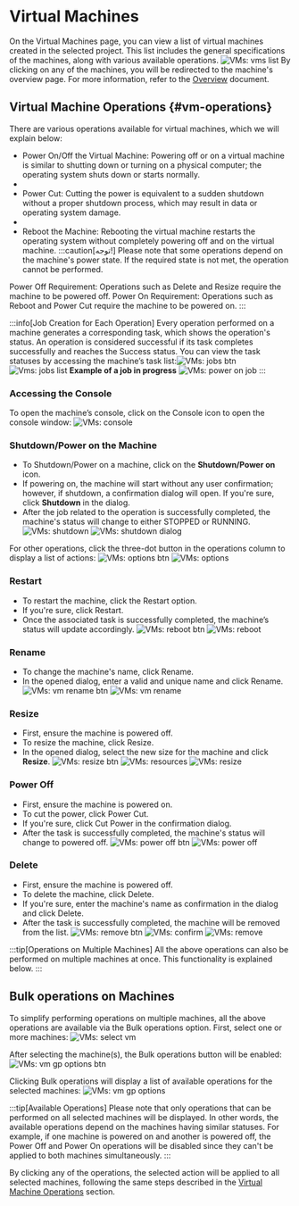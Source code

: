 # Virtual Machines

On the Virtual Machines page, you can view a list of virtual machines created in the selected project. This list includes the general specifications of the machines, along with various available operations.
![VMs: vms list](vms-list.png)
By clicking on any of the machines, you will be redirected to the machine's overview page. For more information, refer to the [Overview](../vm#overview) document.

## Virtual Machine Operations {#vm-operations}

There are various operations available for virtual machines, which we will explain below:

- Power On/Off the Virtual Machine: Powering off or on a virtual machine is similar to shutting down or turning on a physical computer; the operating system shuts down or starts normally.
-
- Power Cut: Cutting the power is equivalent to a sudden shutdown without a proper shutdown process, which may result in data or operating system damage.
-
- Reboot the Machine: Rebooting the virtual machine restarts the operating system without completely powering off and on the virtual machine.
  :::caution[توجه!]
  Please note that some operations depend on the machine's power state. If the required state is not met, the operation cannot be performed.

Power Off Requirement: Operations such as Delete and Resize require the machine to be powered off.
Power On Requirement: Operations such as Reboot and Power Cut require the machine to be powered on.
:::

:::info[Job Creation for Each Operation]
Every operation performed on a machine generates a corresponding task, which shows the operation's status. An operation is considered successful if its task completes successfully and reaches the Success status. You can view the task statuses by accessing the machine’s task list:![VMs: jobs btn](vm-jobs-btn.png)
![Vms: jobs list](vm-jobs.png)
**Example of a job in progress**
![VMs: power on job](power-on-job.png)
:::

### Accessing the Console

To open the machine’s console, click on the Console icon to open the console window:
![VMs: console](vm-console.png)

### Shutdown/Power on the Machine

- To Shutdown/Power on a machine, click on the **Shutdown/Power on** icon.
- If powering on, the machine will start without any user confirmation; however, if shutdown, a confirmation dialog will open. If you're sure, click **Shutdown** in the dialog.
- After the job related to the operation is successfully completed, the machine's status will change to either STOPPED or RUNNING.
  ![VMs: shutdown](vm-shutdown-btn.png)
  ![VMs: shutdown dialog](vm-shutdown.png)

For other operations, click the three-dot button in the operations column to display a list of actions:
![VMs: options btn](vm-options.png)
![VMs: options](vm-options-list.png)

### Restart

- To restart the machine, click the Restart option.
- If you're sure, click Restart.
- Once the associated task is successfully completed, the machine’s status will update accordingly.
  ![VMs: reboot btn](vm-reboot-btn.png)
  ![VMs: reboot](vm-reboot.png)

### Rename

- To change the machine's name, click Rename.
- In the opened dialog, enter a valid and unique name and click Rename.
  ![VMs: vm rename btn](vm-rename-btn.png)
  ![VMs: vm rename](vm-rename.png)

### Resize

- First, ensure the machine is powered off.
- To resize the machine, click Resize.
- In the opened dialog, select the new size for the machine and click **Resize**.
  ![VMs: resize btn](vm-resize-btn.png)
  ![VMs: resources](vm-resources-list.png)
  ![VMs: resize](vm-resize.png)

### Power Off

- First, ensure the machine is powered on.
- To cut the power, click Power Cut.
- If you're sure, click Cut Power in the confirmation dialog.
- After the task is successfully completed, the machine's status will change to powered off.
  ![VMs: power off btn](vm-power-off-btn.png)
  ![VMs: power off](vm-power-off.png)

### Delete

- First, ensure the machine is powered off.
- To delete the machine, click Delete.
- If you're sure, enter the machine's name as confirmation in the dialog and click Delete.
- After the task is successfully completed, the machine will be removed from the list.
  ![VMs: remove btn](vm-remove-btn.png)
  ![VMs: confirm](vm-remove-confirmation-phrase.png)
  ![VMs: remove](vm-remove.png)

:::tip[Operations on Multiple Machines]
All the above operations can also be performed on multiple machines at once. This functionality is explained below.
:::

## Bulk operations on Machines

To simplify performing operations on multiple machines, all the above operations are available via the Bulk operations option. First, select one or more machines:
![VMs: select vm](select-vm-icon.png)

After selecting the machine(s), the Bulk operations button will be enabled:
![VMs: vm gp options btn](vm-gp-options-btn.png)

Clicking Bulk operations will display a list of available operations for the selected machines:
![VMs: vm gp options](vm-gp-options.png)

:::tip[Available Operations]
Please note that only operations that can be performed on all selected machines will be displayed. In other words, the available operations depend on the machines having similar statuses. For example, if one machine is powered on and another is powered off, the Power Off and Power On operations will be disabled since they can't be applied to both machines simultaneously.
:::

By clicking any of the operations, the selected action will be applied to all selected machines, following the same steps described in the [Virtual Machine Operations](#vm-operations) section.
